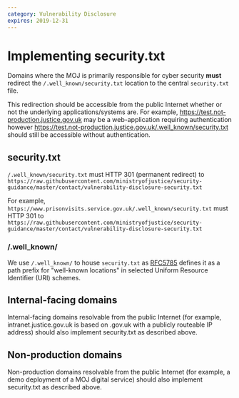 ```yaml
---
category: Vulnerability Disclosure
expires: 2019-12-31
---
```

# Implementing security.txt

Domains where the MOJ is primarily responsible for cyber security **must** redirect the `/.well_known/security.txt` location to the central `security.txt` file.

This redirection should be accessible from the public Internet whether or not the underlying applications/systems are. For example, https://test.not-production.justice.gov.uk may be a web-application requiring authentication however https://test.not-production.justice.gov.uk/.well_known/security.txt should still be accessible without authentication.

## security.txt

`/.well_known/security.txt` must HTTP 301 (permanent redirect) to `https://raw.githubusercontent.com/ministryofjustice/security-guidance/master/contact/vulnerability-disclosure-security.txt`

For example,
`https://www.prisonvisits.service.gov.uk/.well_known/security.txt`
must HTTP 301 to
`https://raw.githubusercontent.com/ministryofjustice/security-guidance/master/contact/vulnerability-disclosure-security.txt`

### /.well_known/

We use `/.well_known/` to house `security.txt` as [RFC5785](https://tools.ietf.org/html/rfc5785) defines it as a path prefix for "well-known locations" in selected Uniform Resource Identifier (URI) schemes.

## Internal-facing domains

Internal-facing domains resolvable from the public Internet (for example, intranet.justice.gov.uk is based on .gov.uk with a publicly routeable IP address) should also implement security.txt as described above.

## Non-production domains

Non-production domains resolvable from the public Internet (for example, a demo deployment of a MOJ digital service) should also implement security.txt as described above.
